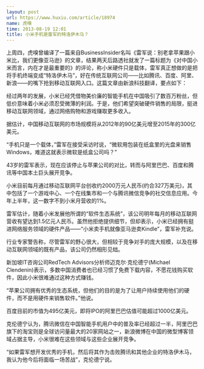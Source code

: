 ```yaml
---
layout: post
url: https://www.huxiu.com/article/18974
name: 虎嗅
time: 2013-08-19 12:01
title: 小米手机是雷军的特洛伊木马？
---
```

上周四，虎嗅曾编译了一篇来自BusinessInsider名叫《雷军说：别老拿苹果跟小米比，我们更像亚马逊》的文章，结果两天后路透社就发了一篇标题为《对中国小米而言，内在才是最重要的》的评论，称小米硬件只是载体，雷军真正想做的是把将手机终端变成“特洛伊木马”，好在传统互联网公司——比如腾讯、百度、阿里、新浪——的嘴下抢到移动互联网入口。这篇文章由新浪科技翻译，要点如下：

经过两年的发展，小米已经凭借物美价廉的智能手机在中国吸引了数百万粉丝，但低价意味着小米必须忍受微薄的利润。于是，他们希望突破硬件销售的局限，挺进移动互联网领域，通过网络购物和游戏赚取更多收入。

据估计，中国移动互联网的市场规模将从2012年的90亿美元增至2015年的300亿美元。

“手机只是一个载体，”雷军在接受采访时说，“微软用包装在纸盒里的光盘来销售Windows，难道这就表示微软是纸盒公司吗？”

43岁的雷军表示，现在应该停止与苹果公司的对比，转而与阿里巴巴、百度和腾讯等中国本土巨头展开竞争。

小米目前每月通过移动互联网平台创收约2000万元人民币(约合327万美元)，其中包括了一个游戏中心、一个在线集市和一个与腾讯微信竞争的社交信息应用。今年上半年，这一数字不到小米月营收的1%。

雷军估计，随着小米发展他所谓的“软件生态系统”，该公司明年每月的移动互联网营收有望达到1.5亿元人民币。虽然他拒绝提供细节，但却表示，小米已经拥有挺进网络服务领域的硬件产品——“小米卖手机就像亚马逊卖Kindle”，雷军补充说。

行业专家警告称，尽管雷军的野心很大，但相较于竞争对手的庞大规模，以及在移动互联网领域的既有产品，该公司仍然相形见绌。

新加坡IT咨询公司RedTech Advisors分析师迈克尔·克伦德宁(Michael Clendenin)表示，多数中国消费者也已经习惯了免费下载内容，不愿花钱购买软件，因此小米很难通过这种方式赚钱。

“苹果公司拥有优秀的生态系统，但他们的目的是为了让用户持续使用他们的硬件，而不是用硬件来销售软件。”他说。

百度目前的市值为495亿美元，即将IPO的阿里巴巴估值可能超过1000亿美元。

克伦德宁认为，腾讯微信在中国智能手机用户中的普及率已经超过一半，阿里巴巴旗下的淘宝则是全球访问量最大的20家网站之一，新浪微博在中国的微型博客领域占据主导，小米很难在这些领域与这些企业展开竞争。

“如果雷军想开发优秀的手机，然后将其作为击败腾讯和其他企业的特洛伊木马，我认为他今后将面临一场苦战”，克伦德宁说。

